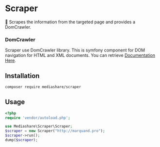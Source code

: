 # Scraper
:dizzy: Scrapes the information from the targeted page and provides a DomCrawler.

### DomCrawler
Scraper use DomCrawler library. This is symfony component for DOM navigation for HTML and XML documents. You can retrieve [Documentation Here](https://symfony.com/doc/current/components/dom_crawler.html#usage).

## Installation
```bash
composer require mediashare/scraper
```
## Usage
```php
<?php
require 'vendor/autoload.php';

use Mediashare\Scraper\Scraper;
$scraper = new Scraper("http://marquand.pro");
$scraper->run();
dump($scraper);
```
